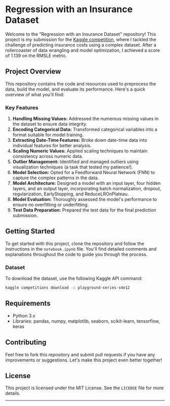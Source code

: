 # Regression with an Insurance Dataset

Welcome to the "Regression with an Insurance Dataset" repository! This project is my submission for the [Kaggle competition](https://www.kaggle.com/competitions/playground-series-s4e12/leaderboard?#), where I tackled the challenge of predicting insurance costs using a complex dataset. After a rollercoaster of data wrangling and model optimization, I achieved a score of 1.139 on the RMSLE metric.

## Project Overview

This repository contains the code and resources used to preprocess the data, build the model, and evaluate its performance. Here's a quick overview of what you'll find:

### Key Features

1. **Handling Missing Values:** Addressed the numerous missing values in the dataset to ensure data integrity.
2. **Encoding Categorical Data:** Transformed categorical variables into a format suitable for model training.
3. **Extracting Date-Time Features:** Broke down date-time data into individual features for better analysis.
4. **Scaling Numeric Values:** Applied scaling techniques to maintain consistency across numeric data.
5. **Outlier Management:** Identified and managed outliers using visualization techniques (a task that tested my patience!).
6. **Model Selection:** Opted for a Feedforward Neural Network (FNN) to capture the complex patterns in the data.
7. **Model Architecture:** Designed a model with an input layer, four hidden layers, and an output layer, incorporating batch normalization, dropout, regularization, EarlyStopping, and ReduceLROnPlateau.
8. **Model Evaluation:** Thoroughly assessed the model's performance to ensure no overfitting or underfitting.
9. **Test Data Preparation:** Prepared the test data for the final prediction submission.

## Getting Started

To get started with this project, clone the repository and follow the instructions in the `notebook.ipynb` file. You'll find detailed comments and explanations throughout the code to guide you through the process.

### Dataset

To download the dataset, use the following Kaggle API command:

```bash
kaggle competitions download -c playground-series-s4e12
```

## Requirements

- Python 3.x
- Libraries: pandas, numpy, matplotlib, seaborn, scikit-learn, tensorflow, keras

## Contributing

Feel free to fork this repository and submit pull requests if you have any improvements or suggestions. Let's make this project even better together!

## License

This project is licensed under the MIT License. See the `LICENSE` file for more details.

---
